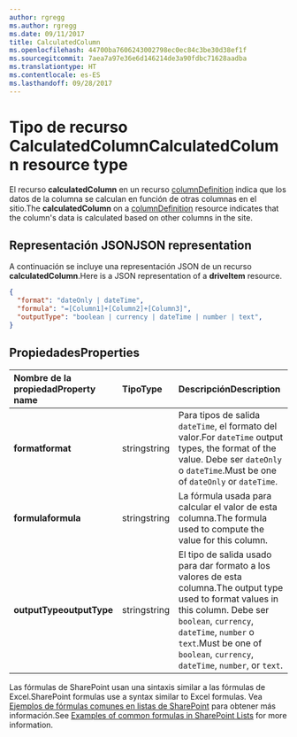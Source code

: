 ```yaml
---
author: rgregg
ms.author: rgregg
ms.date: 09/11/2017
title: CalculatedColumn
ms.openlocfilehash: 44700ba7606243002798ec0ec84c3be30d38ef1f
ms.sourcegitcommit: 7aea7a97e36e6d146214de3a90fdbc71628aadba
ms.translationtype: HT
ms.contentlocale: es-ES
ms.lasthandoff: 09/28/2017
---
```

# <a name="calculatedcolumn-resource-type"></a><span data-ttu-id="8ffd9-102">Tipo de recurso CalculatedColumn</span><span class="sxs-lookup"><span data-stu-id="8ffd9-102">CalculatedColumn resource type</span></span>

<span data-ttu-id="8ffd9-103">El recurso **calculatedColumn** en un recurso [columnDefinition](columnDefinition.md) indica que los datos de la columna se calculan en función de otras columnas en el sitio.</span><span class="sxs-lookup"><span data-stu-id="8ffd9-103">The **calculatedColumn** on a [columnDefinition](columnDefinition.md) resource indicates that the column's data is calculated based on other columns in the site.</span></span>

## <a name="json-representation"></a><span data-ttu-id="8ffd9-104">Representación JSON</span><span class="sxs-lookup"><span data-stu-id="8ffd9-104">JSON representation</span></span>

<span data-ttu-id="8ffd9-105">A continuación se incluye una representación JSON de un recurso **calculatedColumn**.</span><span class="sxs-lookup"><span data-stu-id="8ffd9-105">Here is a JSON representation of a **driveItem** resource.</span></span>
<!-- { "blockType": "resource", "@odata.type": "microsoft.graph.calculatedColumn" } -->

```json
{
  "format": "dateOnly | dateTime",
  "formula": "=[Column1]+[Column2]+[Column3]",
  "outputType": "boolean | currency | dateTime | number | text",
}
```

## <a name="properties"></a><span data-ttu-id="8ffd9-106">Propiedades</span><span class="sxs-lookup"><span data-stu-id="8ffd9-106">Properties</span></span>

| <span data-ttu-id="8ffd9-107">Nombre de la propiedad</span><span class="sxs-lookup"><span data-stu-id="8ffd9-107">Property name</span></span>  | <span data-ttu-id="8ffd9-108">Tipo</span><span class="sxs-lookup"><span data-stu-id="8ffd9-108">Type</span></span>    | <span data-ttu-id="8ffd9-109">Descripción</span><span class="sxs-lookup"><span data-stu-id="8ffd9-109">Description</span></span>
|:---------------|:--------|:--------------------------------------------------
| <span data-ttu-id="8ffd9-110">**format**</span><span class="sxs-lookup"><span data-stu-id="8ffd9-110">**format**</span></span>     | <span data-ttu-id="8ffd9-111">string</span><span class="sxs-lookup"><span data-stu-id="8ffd9-111">string</span></span>  | <span data-ttu-id="8ffd9-112">Para tipos de salida `dateTime`, el formato del valor.</span><span class="sxs-lookup"><span data-stu-id="8ffd9-112">For `dateTime` output types, the format of the value.</span></span> <span data-ttu-id="8ffd9-113">Debe ser `dateOnly` o `dateTime`.</span><span class="sxs-lookup"><span data-stu-id="8ffd9-113">Must be one of `dateOnly` or `dateTime`.</span></span>
| <span data-ttu-id="8ffd9-114">**formula**</span><span class="sxs-lookup"><span data-stu-id="8ffd9-114">**formula**</span></span>    | <span data-ttu-id="8ffd9-115">string</span><span class="sxs-lookup"><span data-stu-id="8ffd9-115">string</span></span>  | <span data-ttu-id="8ffd9-116">La fórmula usada para calcular el valor de esta columna.</span><span class="sxs-lookup"><span data-stu-id="8ffd9-116">The formula used to compute the value for this column.</span></span>
| <span data-ttu-id="8ffd9-117">**outputType**</span><span class="sxs-lookup"><span data-stu-id="8ffd9-117">**outputType**</span></span> | <span data-ttu-id="8ffd9-118">string</span><span class="sxs-lookup"><span data-stu-id="8ffd9-118">string</span></span>  | <span data-ttu-id="8ffd9-119">El tipo de salida usado para dar formato a los valores de esta columna.</span><span class="sxs-lookup"><span data-stu-id="8ffd9-119">The output type used to format values in this column.</span></span> <span data-ttu-id="8ffd9-120">Debe ser `boolean`, `currency`, `dateTime`, `number` o `text`.</span><span class="sxs-lookup"><span data-stu-id="8ffd9-120">Must be one of `boolean`, `currency`, `dateTime`, `number`, or `text`.</span></span>

<span data-ttu-id="8ffd9-121">Las fórmulas de SharePoint usan una sintaxis similar a las fórmulas de Excel.</span><span class="sxs-lookup"><span data-stu-id="8ffd9-121">SharePoint formulas use a syntax similar to Excel formulas.</span></span>
<span data-ttu-id="8ffd9-122">Vea [Ejemplos de fórmulas comunes en listas de SharePoint][SPFormulas] para obtener más información.</span><span class="sxs-lookup"><span data-stu-id="8ffd9-122">See [Examples of common formulas in SharePoint Lists][SPFormulas] for more information.</span></span>

[SPFormulas]: https://support.office.com/en-us/article/Examples-of-common-formulas-in-SharePoint-Lists-d81f5f21-2b4e-45ce-b170-bf7ebf6988b3

<!-- {
  "type": "#page.annotation",
  "description": "",
  "keywords": "",
  "section": "documentation",
  "tocPath": "Resources/CalculatedColumn"
} -->
